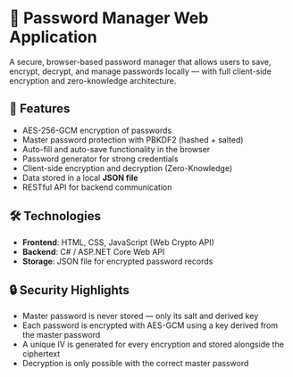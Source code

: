 # 🔐 Password Manager Web Application

A secure, browser-based password manager that allows users to save, encrypt, decrypt, and manage passwords locally — with full client-side encryption and zero-knowledge architecture.

## 🌟 Features

- AES-256-GCM encryption of passwords
- Master password protection with PBKDF2 (hashed + salted)
- Auto-fill and auto-save functionality in the browser
- Password generator for strong credentials
- Client-side encryption and decryption (Zero-Knowledge)
- Data stored in a local **JSON file**
- RESTful API for backend communication

## 🛠️ Technologies

- **Frontend**: HTML, CSS, JavaScript (Web Crypto API)
- **Backend**: C# / ASP.NET Core Web API
- **Storage**: JSON file for encrypted password records

## 🔒 Security Highlights

- Master password is never stored — only its salt and derived key
- Each password is encrypted with AES-GCM using a key derived from the master password
- A unique IV is generated for every encryption and stored alongside the ciphertext
- Decryption is only possible with the correct master password
